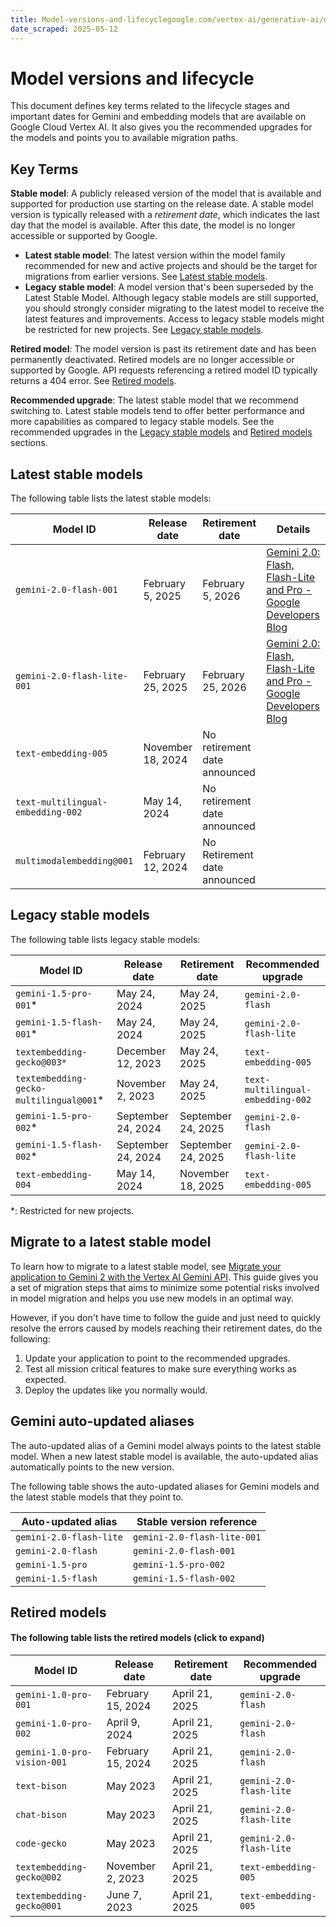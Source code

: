 ```yaml
---
title: Model-versions-and-lifecyclegoogle.com/vertex-ai/generative-ai/docs/learn/model-versioning#preview-models
date_scraped: 2025-05-12
---
```


# Model versions and lifecycle 

This document defines key terms related to the lifecycle stages and important
dates for Gemini and embedding models that are available on
Google Cloud Vertex AI. It also gives you the recommended upgrades for
the models and points you to available migration paths.

## Key Terms

**Stable model**: A publicly released version of the model that is available and
supported for production use starting on the release date. A stable model
version is typically released with a *retirement date*, which indicates the last
day that the model is available. After this date, the model is no longer
accessible or supported by Google.

- **Latest stable model**: The latest version within the model family
 recommended for new and active projects and should be the target for
 migrations from earlier versions. See [Latest stable models](#latest-stable).
- **Legacy stable model**: A model version that's been superseded by the Latest
 Stable Model. Although legacy stable models are still supported, you should
 strongly consider migrating to the latest model to receive the latest features
 and improvements. Access to legacy stable models might be restricted for new
 projects. See [Legacy stable models](#legacy-stable).

**Retired model**: The model version is past its retirement date and has been
permanently deactivated. Retired models are no longer accessible or supported by
Google. API requests referencing a retired model ID typically returns a 404
error. See [Retired models](#retired-models).

**Recommended upgrade**: The latest stable model that we recommend switching to.
Latest stable models tend to offer better performance and more capabilities as
compared to legacy stable models. See the recommended upgrades in the
[Legacy stable models](#legacy-stable) and [Retired models](#retired-models)
sections.

## Latest stable models

The following table lists the latest stable models:

| Model ID | Release date | Retirement date | Details |
| --- | --- | --- | --- |
| `gemini-2.0-flash-001` | February 5, 2025 | February 5, 2026 | [Gemini 2.0: Flash, Flash-Lite and Pro - Google Developers Blog](https://developers.googleblog.com/en/gemini-2-family-expands/) |
| `gemini-2.0-flash-lite-001` | February 25, 2025 | February 25, 2026 | [Gemini 2.0: Flash, Flash-Lite and Pro - Google Developers Blog](https://developers.googleblog.com/en/gemini-2-family-expands/) |
| `text-embedding-005` | November 18, 2024 | No retirement date announced | |
| `text-multilingual-embedding-002` | May 14, 2024 | No retirement date announced | |
| `multimodalembedding@001` | February 12, 2024 | No Retirement date announced | |

## Legacy stable models

The following table lists legacy stable models:

| Model ID | Release date | Retirement date | Recommended upgrade |
| --- | --- | --- | --- |
| `gemini-1.5-pro-001`\* | May 24, 2024 | May 24, 2025 | `gemini-2.0-flash` |
| `gemini-1.5-flash-001`\* | May 24, 2024 | May 24, 2025 | `gemini-2.0-flash-lite` |
| `textembedding-gecko@003*` | December 12, 2023 | May 24, 2025 | `text-embedding-005` |
| `textembedding-gecko-multilingual@001`\* | November 2, 2023 | May 24, 2025 | `text-multilingual-embedding-002` |
| `gemini-1.5-pro-002`\* | September 24, 2024 | September 24, 2025 | `gemini-2.0-flash` |
| `gemini-1.5-flash-002`\* | September 24, 2024 | September 24, 2025 | `gemini-2.0-flash-lite` |
| `text-embedding-004` | May 14, 2024 | November 18, 2025 | `text-embedding-005` |

\*: Restricted for new projects.

## Migrate to a latest stable model

To learn how to migrate to a latest stable model, see
[Migrate your application to Gemini 2 with the Vertex AI Gemini API](https://cloud.google.com/vertex-ai/generative-ai/docs/migrate-to-v2).
This guide gives you a set of migration steps that aims to minimize some
potential risks involved in model migration and helps you use new models in an
optimal way.

However, if you don't have time to follow the guide and just need to quickly
resolve the errors caused by models reaching their retirement dates, do the following:

1. Update your application to point to the recommended upgrades.
2. Test all mission critical features to make sure everything works as expected.
3. Deploy the updates like you normally would.

## Gemini auto-updated aliases

The auto-updated alias of a Gemini model always points to the latest
stable model. When a new latest stable model is available, the auto-updated
alias automatically points to the new version.

The following table shows the auto-updated aliases for Gemini models
and the latest stable models that they point to.

| Auto-updated alias | Stable version reference |
| --- | --- |
| `gemini-2.0-flash-lite` | `gemini-2.0-flash-lite-001` |
| `gemini-2.0-flash` | `gemini-2.0-flash-001` |
| `gemini-1.5-pro` | `gemini-1.5-pro-002` |
| `gemini-1.5-flash` | `gemini-1.5-flash-002` |

## Retired models

#### The following table lists the retired models (click to expand)

| Model ID | Release date | Retirement date | Recommended upgrade |
| --- | --- | --- | --- |
| `gemini-1.0-pro-001` | February 15, 2024 | April 21, 2025 | `gemini-2.0-flash` |
| `gemini-1.0-pro-002` | April 9, 2024 | April 21, 2025 | `gemini-2.0-flash` |
| `gemini-1.0-pro-vision-001` | February 15, 2024 | April 21, 2025 | `gemini-2.0-flash` |
| `text-bison` | May 2023 | April 21, 2025 | `gemini-2.0-flash-lite` |
| `chat-bison` | May 2023 | April 21, 2025 | `gemini-2.0-flash-lite` |
| `code-gecko` | May 2023 | April 21, 2025 | `gemini-2.0-flash-lite` |
| `textembedding-gecko@002` | November 2, 2023 | April 21, 2025 | `text-embedding-005` |
| `textembedding-gecko@001` | June 7, 2023 | April 21, 2025 | `text-embedding-005` |
